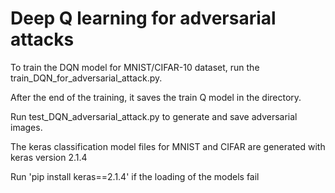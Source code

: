 # Deep Q learning for adversarial attacks

To train the DQN model for MNIST/CIFAR-10 dataset, run the train_DQN_for_adversarial_attack.py.

After the end of the training, it saves the train Q model in the directory.

Run test_DQN_adversarial_attack.py to generate and save adversarial images. 

The keras classification model files for MNIST and CIFAR are generated with keras version 2.1.4

Run 'pip install keras==2.1.4' if the loading of the models fail
